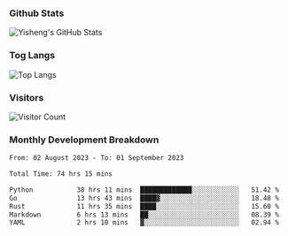### Github Stats
![Yisheng's GitHub Stats](https://github-readme-stats-9qabuvhk1-gongyisheng.vercel.app/api?username=gongyisheng&count_private=true&show_icons=true)
### Tog Langs
![Top Langs](https://github-readme-stats-9qabuvhk1-gongyisheng.vercel.app/api/top-langs/?username=gongyisheng&layout=compact)
### Visitors
![Visitor Count](https://profile-counter.glitch.me/gongyisheng/count.svg)
### Monthly Development Breakdown
<!--START_SECTION:waka-->

```txt
From: 02 August 2023 - To: 01 September 2023

Total Time: 74 hrs 15 mins

Python           38 hrs 11 mins  █████████████░░░░░░░░░░░░   51.42 %
Go               13 hrs 43 mins  ████▓░░░░░░░░░░░░░░░░░░░░   18.48 %
Rust             11 hrs 35 mins  ████░░░░░░░░░░░░░░░░░░░░░   15.60 %
Markdown         6 hrs 13 mins   ██░░░░░░░░░░░░░░░░░░░░░░░   08.39 %
YAML             2 hrs 10 mins   ▓░░░░░░░░░░░░░░░░░░░░░░░░   02.94 %
```

<!--END_SECTION:waka-->
